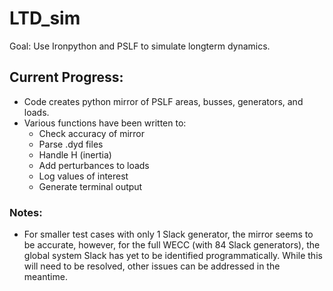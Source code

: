 # LTD_sim
Goal:  Use Ironpython and PSLF to simulate longterm dynamics.
## Current Progress:
* Code creates python mirror of PSLF areas, busses, generators, and loads.
* Various functions have been written to:
  * Check accuracy of mirror
  * Parse .dyd files
  * Handle H (inertia)
  * Add perturbances to loads
  * Log values of interest
  * Generate terminal output
### Notes:
* For smaller test cases with only 1 Slack generator, the mirror seems to be 
accurate, however, for the full WECC (with 84 Slack generators), the global
system Slack has yet to be identified programmatically. 
While this will need to be resolved, other issues can be addressed in the meantime.
